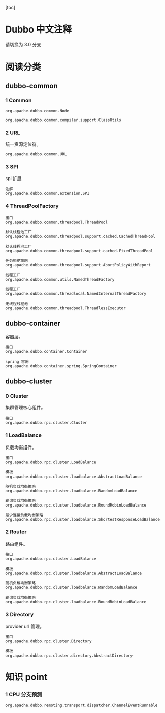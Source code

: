 [toc]

# Dubbo 中文注释
请切换为 3.0 分支

# 阅读分类

## dubbo-common
### 1 Common
```
org.apache.dubbo.common.Node

org.apache.dubbo.common.compiler.support.ClassUtils
```
### 2 URL
统一资源定位符。
```
org.apache.dubbo.common.URL
```
### 3 SPI
spi 扩展
```
注解
org.apache.dubbo.common.extension.SPI
```
### 4 ThreadPoolFactory
```
接口
org.apache.dubbo.common.threadpool.ThreadPool

默认线程池工厂
org.apache.dubbo.common.threadpool.support.cached.CachedThreadPool

默认线程池工厂
org.apache.dubbo.common.threadpool.support.cached.FixedThreadPool

任务拒绝策略
org.apache.dubbo.common.threadpool.support.AbortPolicyWithReport

线程工厂
org.apache.dubbo.common.utils.NamedThreadFactory

线程工厂
org.apache.dubbo.common.threadlocal.NamedInternalThreadFactory

无线程线程池
org.apache.dubbo.common.threadpool.ThreadlessExecutor
```

## dubbo-container
容器层。
```
接口
org.apache.dubbo.container.Container

spring 容器
org.apache.dubbo.container.spring.SpringContainer
```

## dubbo-cluster

### 0 Cluster
集群管理核心组件。
```
接口
org.apache.dubbo.rpc.cluster.Cluster
```

### 1 LoadBalance
负载均衡组件。
```
接口
org.apache.dubbo.rpc.cluster.LoadBalance

模板
org.apache.dubbo.rpc.cluster.loadbalance.AbstractLoadBalance

随机负载均衡策略
org.apache.dubbo.rpc.cluster.loadbalance.RandomLoadBalance

轮询负载均衡策略
org.apache.dubbo.rpc.cluster.loadbalance.RoundRobinLoadBalance

最少连接负载均衡策略
org.apache.dubbo.rpc.cluster.loadbalance.ShortestResponseLoadBalance
```
### 2 Router
路由组件。
```
接口
org.apache.dubbo.rpc.cluster.LoadBalance

模板
org.apache.dubbo.rpc.cluster.loadbalance.AbstractLoadBalance

随机负载均衡策略
org.apache.dubbo.rpc.cluster.loadbalance.RandomLoadBalance

轮询负载均衡策略
org.apache.dubbo.rpc.cluster.loadbalance.RoundRobinLoadBalance
```

### 3 Directory
provider url 管理。
```
接口
org.apache.dubbo.rpc.cluster.Directory

模板
org.apache.dubbo.rpc.cluster.directory.AbstractDirectory
```


# 知识 point
### 1 CPU 分支预测
```
org.apache.dubbo.remoting.transport.dispatcher.ChannelEventRunnable
```